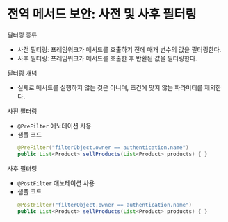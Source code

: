 # 전역 메서드 보안: 사전 및 사후 필터링
필터링 종류
- 사전 필터링: 프레임워크가 메서드를 호출하기 전에 매개 변수의 값을 필터링한다. 
- 사후 필터링: 프레임워크가 메서드를 호출한 후 반환된 값을 필터링한다. 

필터링 개념
- 실제로 메서드를 실행하지 않는 것은 아니며, 조건에 맞지 않는 파라미터를 제외한다. 

사전 필터링
- `@PreFilter` 애노테이션 사용
- 샘플 코드
   ```java
   @PreFilter("filterObject.owner == authentication.name")
   public List<Product> sellProducts(List<Product> products) { }
   ```

사후 필터링
- `@PostFilter` 애노테이션 사용
- 샘플 코드
   ```java
   @PostFilter("filterObject.owner == authentication.name")
   public List<Product> sellProducts(List<Product> products) { }
   ```